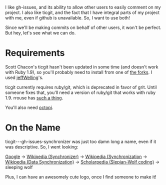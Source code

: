 I like gh-issues, and its ability to allow other users to easily comment on my project.  I also like ticgit, and the fact that I have integral parts of my project with me, even if github is unavailable.  So, I want to use both!

Since we'll be making commits on behalf of other users, it won't be perfect.  But hey, let's see what we can do.

# Requirements

Scott Chacon's ticgit hasn't been updated in some time (and doesn't work with
Ruby 1.9), so you'll probably need to install from one of [the forks][1]. I used
[jeffWelling][2]'s.

ticgit currently requires ruby/git, which is deprecated in favor of grit. Until
someone fixes that, you'll need a version of ruby/git that works with ruby 1.9.
rrouse has [such a thing][4].

You'll also need [octopi][3].

[1]: http://github.com/schacon/ticgit/network
[2]: http://github.com/jeffWelling/ticgit/
[3]: http://github.com/fcoury/octopi/
[4]: http://github.com/rrouse/ruby-git

# On the Name
ticgit---gh-issues-synchronizer was just too damn long a name, even if it was descriptive.  So, I went looking:

[Google][0] -> [Wikipedia (Synchronizer)][1] -> [Wikipedia (Synchronization][2] -> [Wikipedia (Data Synchronization)][3] -> [Scholarpedia (Slepian-Wolf coding)][4] -> sleeping wolf

Plus, I can have an awesomely cute logo, once I find someone to make it!

[0]: http://www.google.com/search?hl=en&q=synchronizer&aq=f&oq=&aqi=
[1]: http://en.wikipedia.org/wiki/Synchronizer
[2]: http://en.wikipedia.org/wiki/Synchronization
[3]: http://en.wikipedia.org/wiki/Data_synchronization
[4]: http://www.scholarpedia.org/article/Slepian-Wolf_coding
